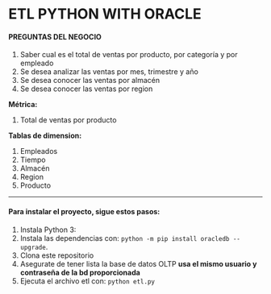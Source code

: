 
# ETL PYTHON WITH ORACLE

#### PREGUNTAS DEL NEGOCIO

1. Saber cual es el total de ventas por producto, por categoría y por empleado
2. Se desea analizar las ventas por mes, trimestre y año
3. Se desea conocer las ventas por almacén
4. Se desea conocer las ventas por region

**Métrica:**

1. Total de ventas por producto

**Tablas de dimension:**

1. Empleados
2. Tiempo
3. Almacén
4. Region
5. Producto


------------

#### Para instalar el proyecto, sigue estos pasos:

1. Instala Python 3:
2. Instala las dependencias con: `python -m pip install oracledb --upgrade`.
3. Clona este repositorio
4. Asegurate de tener lista la base de datos OLTP **usa el mismo usuario y contraseña de la bd proporcionada**
5. Ejecuta el archivo etl con: `python etl.py`
